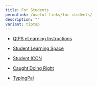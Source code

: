 ```yaml
---
title: For Students
permalink: /useful-links/for-students/
description: ""
variant: tiptap
---
```

<ul data-tight="true" class="tight">
<li>
<p><a href="/hbl-overview1/" rel="noopener noreferrer nofollow" target="_blank">QtPS eLearning Instructions</a>
</p>
</li>
<li>
<p><a href="https://vle.learning.moe.edu.sg/login/" rel="noopener noreferrer nofollow" target="_blank">Student Learning Space</a>
</p>
</li>
<li>
<p><a href="https://workspace.google.com/dashboard" rel="noopener noreferrer nofollow" target="_blank">Student ICON</a>
</p>
</li>
<li>
<p><a href="https://forms.gle/zzLMN4Mj9uwimY9y9" rel="noopener noreferrer nofollow" target="_blank">Caught Doing Right</a>
</p>
</li>
<li>
<p><a href="https://queenstownps.typingpal.com/" rel="noopener noreferrer nofollow" target="_blank">TypingPal</a>
</p>
</li>
</ul>
<p></p>
